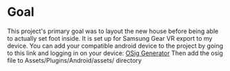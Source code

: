 # Goal
This project's primary goal was to layout the new house before being able to actually set foot inside.
It is set up for Samsung Gear VR export to my device.
You can add your compatible android device to the project by going to this link and logging in on your device:
[OSig Generator](https://dashboard.oculus.com/tools/osig-generator/)
Then add the osig file to Assets/Plugins/Android/assets/ directory
